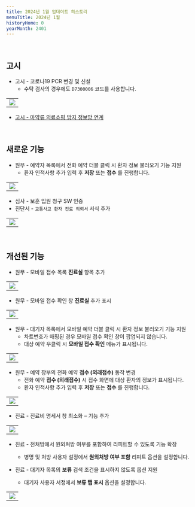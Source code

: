 ```yaml
---
title: 2024년 1월 업데이트 히스토리
menuTitle: 2024년 1월
historyHome: 0
yearMonth: 2401
---
```


<br>

## 고시

- 고시 - 코로나19 PCR 변경 및 신설
    - 수탁 검사의 경우에도 `D7300006` 코드를 사용합니다. 
<table class="imgBox">
    <td class="imgBox">
        <a href="/images{{page.url}}/1.png" target="_blank">
            <img class="minCenter" src="/images{{page.url}}/1.png">
        </a>
    </td>
</table>

- [고시 - 마약류 의료쇼핑 방지 정보망 연계](/docs/main13/sub24/page8)

<br>

## 새로운 기능

- 원무 - 예약자 목록에서 전화 예약 더블 클릭 시 환자 정보 불러오기 기능 지원
    - 환자 인적사항 추가 입력 후 **저장** 또는 **접수** 를 진행합니다.
<table class="imgBox">
    <td class="imgBox">
        <a href="/images{{page.url}}/2.png" target="_blank">
            <img class="minCenter" src="/images{{page.url}}/2.png">
        </a>
    </td>
</table>

- 심사 - 보훈 입원 청구 SW 인증
- 진단서 - `교통사고 환자 진료 의뢰서` 서식 추가
<table class="imgBox">
    <td class="imgBox">
        <a href="/images{{page.url}}/3.png" target="_blank">
            <img class="minCenter" src="/images{{page.url}}/3.png">
        </a>
    </td>
</table>

<br>

## 개선된 기능

- 원무 - 모바일 접수 목록 **진료실** 항목 추가
<table class="imgBox">
    <td class="imgBox">
        <a href="/images{{page.url}}/4.png" target="_blank">
            <img class="minCenter" src="/images{{page.url}}/4.png">
        </a>
    </td>
</table>

- 원무 - 모바일 접수 확인 창 **진료실** 추가 표시
<table class="imgBox">
    <td class="imgBox">
        <a href="/images{{page.url}}/5.png" target="_blank">
            <img class="minCenterSmallMid" src="/images{{page.url}}/5.png">
        </a>
    </td>
</table> 

- 원무 - 대기자 목록에서 모바일 예약 더블 클릭 시 환자 정보 불러오기 기능 지원
    - 차트번호가 매핑된 경우 모바일 접수 확인 창이 팝업되지 않습니다.
    - 대상 예약 우클릭 시 **모바일 접수 확인** 메뉴가 표시됩니다.
<table class="imgBox">
    <td class="imgBox">
        <a href="/images{{page.url}}/9.png" target="_blank">
            <img class="minCenter" src="/images{{page.url}}/9.png">
        </a>
    </td>
</table>

- 원무 - 예약 장부의 전화 예약 **접수 (외래접수)** 동작 변경
    - 전화 예약 **접수 (외래접수)** 시 접수 화면에 대상 환자의 정보가 표시됩니다.
    - 환자 인적사항 추가 입력 후 **저장** 또는 **접수** 를 진행합니다.
<table class="imgBox">
    <td class="imgBox">
        <a href="/images{{page.url}}/6.png" target="_blank">
            <img class="minCenter" src="/images{{page.url}}/6.png">
        </a>
    </td>
</table>

- 진료 - 진료비 명세서 창 최소화 `─` 기능 추가
<table class="imgBox">
    <td class="imgBox">
        <a href="/images{{page.url}}/7.png" target="_blank">
            <img class="minCenter" src="/images{{page.url}}/7.png">
        </a>
    </td>
</table>

- 진료 - 전처방에서 원외처방 여부를 포함하여 리피트할 수 있도록 기능 확장
    - 병명 및 처방 사용자 설정에서 **원외처방 여부 포함** 리피트 옵션을 설정합니다.

- 진료 - 대기자 목록의 **보류** 검색 조건을 표시하지 않도록 옵션 지원
    - 대기자 사용자 서정에서 **보류 탭 표시** 옵션을 설정합니다.
<table class="imgBox">
    <td class="imgBox">
        <a href="/images{{page.url}}/8.png" target="_blank">
            <img class="minCenterSmall" src="/images{{page.url}}/8.png">
        </a>
    </td>
</table>